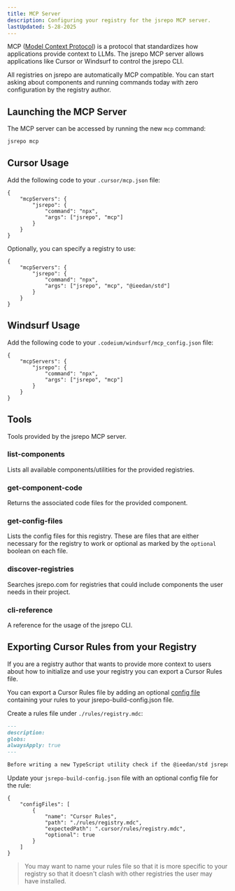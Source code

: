 ```yaml
---
title: MCP Server
description: Configuring your registry for the jsrepo MCP server.
lastUpdated: 5-28-2025
---
```


MCP ([Model Context Protocol](https://modelcontextprotocol.io/introduction)) is a protocol that standardizes how applications provide context to LLMs. The jsrepo MCP server allows applications like Cursor or Windsurf to control the jsrepo CLI.

All registries on jsrepo are automatically MCP compatible. You can start asking about components and running commands today with zero configuration by the registry author.

## Launching the MCP Server

The MCP server can be accessed by running the new `mcp` command:

```sh
jsrepo mcp
```

## Cursor Usage

Add the following code to your `.cursor/mcp.json` file:

```jsonc
{
	"mcpServers": {
		"jsrepo": {
			"command": "npx",
			"args": ["jsrepo", "mcp"]
		}
	}
}
```

Optionally, you can specify a registry to use:

```jsonc
{
	"mcpServers": {
		"jsrepo": {
			"command": "npx",
			"args": ["jsrepo", "mcp", "@ieedan/std"]
		}
	}
}
```

## Windsurf Usage

Add the following code to your `.codeium/windsurf/mcp_config.json` file:

```jsonc
{
	"mcpServers": {
		"jsrepo": {
			"command": "npx",
			"args": ["jsrepo", "mcp"]
		}
	}
}
```

## Tools

Tools provided by the jsrepo MCP server.

### list-components

Lists all available components/utilities for the provided registries.

### get-component-code

Returns the associated code files for the provided component.

### get-config-files

Lists the config files for this registry. These are files that are either necessary for the registry to work or optional as marked by the `optional` boolean on each file.

### discover-registries

Searches jsrepo.com for registries that could include components the user needs in their project.

### cli-reference

A reference for the usage of the jsrepo CLI.

## Exporting Cursor Rules from your Registry

If you are a registry author that wants to provide more context to users about how to initialize and use your registry you can export a Cursor Rules file.

You can export a Cursor Rules file by adding an optional [config file](/docs/registry#config-files) containing your rules to your jsrepo-build-config.json file.

Create a rules file under `./rules/registry.mdc`:

```md
---
description:
globs:
alwaysApply: true
---

Before writing a new TypeScript utility check if the @ieedan/std jsrepo registry has it already and if it does use it instead.
```

Update your `jsrepo-build-config.json` file with an optional config file for the rule:

```jsonc
{
	"configFiles": [
		{
			"name": "Cursor Rules",
			"path": "./rules/registry.mdc",
			"expectedPath": ".cursor/rules/registry.mdc",
			"optional": true
		}
	]
}
```

> You may want to name your rules file so that it is more specific to your registry so that it doesn't clash with other registries the user may have installed.
